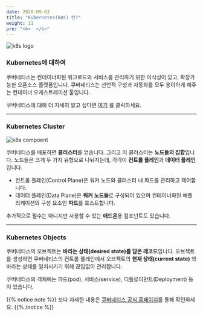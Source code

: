 ```yaml
---
date: 2020-09-03
title: "Kubernetes(k8s) 란?"
weight: 11
pre: "<b>  </b>"
---
```


![k8s logo](/images/overview/k8s_logo.png)

### Kubernetes에 대하여 

쿠버네티스는 컨테이너화된 워크로드와 서비스를 관리하기 위한 이식성이 있고, 확장가능한 오픈소스 플랫폼입니다. 쿠버네티스는 선언적 구성과 자동화를 모두 용이하게 해주는 컨테이너 오케스트레이션 툴입니다.

쿠버네티스에 대해 더 자세히 알고 싶다면 [여기](https://kubernetes.io/docs/concepts/overview/what-is-kubernetes/) 를 클릭하세요.

* * *

### Kubernetes Cluster

![k8s compoent](/images/overview/k8s_component.png)

쿠버네티스를 배포하면 **클러스터**를 얻습니다. 그리고 이 클러스터는 **노드들의 집합**입니다. 노드들은 크게 두 가지 유형으로 나눠지는데, 각각이 **컨트롤 플레인**과 **데이터 플레인**입니다.

- 컨트롤 플레인(Control Plane)은 워커 노드와 클러스터 내 파드를 관리하고 제어합니다.
- 데이터 플레인(Data Plane)은 **워커 노드들**로 구성되어 있으며 컨테이너화된 애플리케이션의 구성 요소인 **파드**를 호스트합니다.

추가적으로 필수는 아니지만 사용할 수 있는 **애드온**용 컴포넌트도 있습니다.

* * *

### Kubernetes Objects

쿠버네티스의 오브젝트는 **바라는 상태(desired state)를 담은 레코드**입니다. 오브젝트를 생성하면 쿠버네티스의 컨트롤 플레인에서 오브젝트의 **현재 상태(current state)** 와 바라는 상태를 일치시키기 위해 끊임없이 관리합니다.

쿠버네티스의 객체에는 파드(pod), 서비스(service), 디플로이먼트(Deployment) 등이 있습니다.

{{% notice note %}}
보다 자세한 내용은 [쿠버네티스 공식 홈페이지](https://kubernetes.io/)를 통해 확인하세요.
{{% /notice %}}



